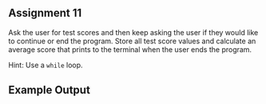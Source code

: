 ## Assignment 11
Ask the user for test scores and then keep asking the user if they would like to continue or end the program. Store all test score values and calculate an average score that prints to the terminal when the user ends the program.

Hint: Use a `while` loop.

## Example Output
